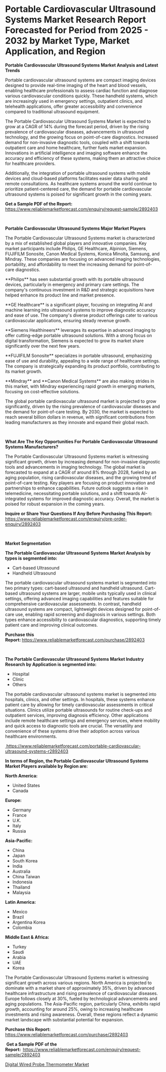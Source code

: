 <p><h1>Portable Cardiovascular Ultrasound Systems Market Research Report Forecasted for Period from 2025 -  2032 by Market Type, Market Application, and Region</h1></p><p><strong>Portable Cardiovascular Ultrasound Systems Market Analysis and Latest Trends</strong></p>
<p><p>Portable cardiovascular ultrasound systems are compact imaging devices designed to provide real-time imaging of the heart and blood vessels, enabling healthcare professionals to assess cardiac function and diagnose various cardiovascular conditions quickly. These handheld systems, which are increasingly used in emergency settings, outpatient clinics, and telehealth applications, offer greater accessibility and convenience compared to traditional ultrasound equipment.</p><p>The Portable Cardiovascular Ultrasound Systems Market is expected to grow at a CAGR of 14% during the forecast period, driven by the rising prevalence of cardiovascular diseases, advancements in ultrasound technology, and the growing focus on point-of-care diagnostics. Increased demand for non-invasive diagnostic tools, coupled with a shift towards outpatient care and home healthcare, further fuels market expansion. Innovations in artificial intelligence and imaging software enhance the accuracy and efficiency of these systems, making them an attractive choice for healthcare providers.</p><p>Additionally, the integration of portable ultrasound systems with mobile devices and cloud-based platforms facilitates easier data sharing and remote consultations. As healthcare systems around the world continue to prioritize patient-centered care, the demand for portable cardiovascular ultrasound systems is poised for significant growth in the coming years.</p></p>
<p><strong>Get a Sample PDF of the Report:&nbsp;</strong> <a href="https://www.reliablemarketforecast.com/enquiry/request-sample/2892403?utm_campaign=2324&utm_medium=2&utm_source=Github&utm_content=ia&utm_term=15032025&utm_id=portable-cardiovascular-ultrasound-systems">https://www.reliablemarketforecast.com/enquiry/request-sample/2892403</a></p>
<p>&nbsp;</p>
<p><strong>Portable Cardiovascular Ultrasound Systems Major Market Players</strong></p>
<p><p>The Portable Cardiovascular Ultrasound Systems market is characterized by a mix of established global players and innovative companies. Key market participants include Philips, GE Healthcare, Alpinion, Siemens, FUJIFILM Sonosite, Canon Medical Systems, Konica Minolta, Samsung, and Mindray. These companies are focusing on advanced imaging technologies, portability, and affordability to meet the increasing demand for point-of-care diagnostics.</p><p>**Philips** has seen substantial growth with its portable ultrasound devices, particularly in emergency and primary care settings. The company's continuous investment in R&D and strategic acquisitions have helped enhance its product line and market presence.</p><p>**GE Healthcare** is a significant player, focusing on integrating AI and machine learning into ultrasound systems to improve diagnostic accuracy and ease of use. The company's diverse product offerings cater to various cardiovascular applications, ensuring steady revenue growth.</p><p>**Siemens Healthineers** leverages its expertise in advanced imaging to offer cutting-edge portable ultrasound solutions. With a strong focus on digital transformation, Siemens is expected to grow its market share significantly over the next few years.</p><p>**FUJIFILM Sonosite** specializes in portable ultrasound, emphasizing ease of use and durability, appealing to a wide range of healthcare settings. The company is strategically expanding its product portfolio, contributing to its market growth.</p><p>**Mindray** and **Canon Medical Systems** are also making strides in this market, with Mindray experiencing rapid growth in emerging markets, focusing on cost-effective solutions.</p><p>The global portable cardiovascular ultrasound market is projected to grow significantly, driven by the rising prevalence of cardiovascular diseases and the demand for point-of-care testing. By 2030, the market is expected to reach several billion dollars in revenue, with significant contributions from leading manufacturers as they innovate and expand their global reach.</p></p>
<p>&nbsp;</p>
<p><strong>What Are The Key Opportunities For Portable Cardiovascular Ultrasound Systems Manufacturers?</strong></p>
<p><p>The Portable Cardiovascular Ultrasound Systems market is witnessing significant growth, driven by increasing demand for non-invasive diagnostic tools and advancements in imaging technology. The global market is forecasted to expand at a CAGR of around 8% through 2028, fueled by an aging population, rising cardiovascular diseases, and the growing trend of point-of-care testing. Key players are focusing on product innovation and partnerships to enhance capabilities. Future outlook suggests a rise in telemedicine, necessitating portable solutions, and a shift towards AI-integrated systems for improved diagnostic accuracy. Overall, the market is poised for robust expansion in the coming years.</p></p>
<p><strong>Inquire or Share Your Questions If Any Before Purchasing This Report:</strong> <a href="https://www.reliablemarketforecast.com/enquiry/pre-order-enquiry/2892403?utm_campaign=2324&utm_medium=2&utm_source=Github&utm_content=ia&utm_term=15032025&utm_id=portable-cardiovascular-ultrasound-systems">https://www.reliablemarketforecast.com/enquiry/pre-order-enquiry/2892403</a></p>
<p>&nbsp;</p>
<p><strong>Market Segmentation</strong></p>
<p><strong>The Portable Cardiovascular Ultrasound Systems Market Analysis by types is segmented into:</strong></p>
<p><ul><li> Cart-based Ultrasound</li><li>Handheld Ultrasound </li></ul></p>
<p><p>The portable cardiovascular ultrasound systems market is segmented into two primary types: cart-based ultrasound and handheld ultrasound. Cart-based ultrasound systems are larger, mobile units typically used in clinical settings, offering advanced imaging capabilities and features suitable for comprehensive cardiovascular assessments. In contrast, handheld ultrasound systems are compact, lightweight devices designed for point-of-care use, enabling rapid screening and diagnosis in various settings. Both types enhance accessibility to cardiovascular diagnostics, supporting timely patient care and improving clinical outcomes.</p></p>
<p><strong>Purchase this Report:&nbsp;</strong><a href="https://www.reliablemarketforecast.com/purchase/2892403?utm_campaign=2324&utm_medium=2&utm_source=Github&utm_content=ia&utm_term=15032025&utm_id=portable-cardiovascular-ultrasound-systems">https://www.reliablemarketforecast.com/purchase/2892403</a></p>
<p>&nbsp;</p>
<p><strong>The Portable Cardiovascular Ultrasound Systems Market Industry Research by Application is segmented into:</strong></p>
<p><ul><li> Hospital</li><li>Clinic</li><li>Others </li></ul></p>
<p><p>The portable cardiovascular ultrasound systems market is segmented into hospitals, clinics, and other settings. In hospitals, these systems enhance patient care by allowing for timely cardiovascular assessments in critical situations. Clinics utilize portable ultrasounds for routine check-ups and outpatient services, improving diagnosis efficiency. Other applications include remote healthcare settings and emergency services, where mobility and quick access to diagnostic tools are crucial. The versatility and convenience of these systems drive their adoption across various healthcare environments.</p></p>
<p><a href="https://www.reliablemarketforecast.com/portable-cardiovascular-ultrasound-systems-r2892403?utm_campaign=2324&utm_medium=2&utm_source=Github&utm_content=ia&utm_term=15032025&utm_id=portable-cardiovascular-ultrasound-systems">&nbsp;https://www.reliablemarketforecast.com/portable-cardiovascular-ultrasound-systems-r2892403</a></p>
<p><strong>In terms of Region, the Portable Cardiovascular Ultrasound Systems Market Players available by Region are:</strong></p>
<p>
    <p> <strong> North America: </strong>
        <ul>
            <li>United States</li>
            <li>Canada</li>
        </ul>
        </p> 
    <p> <strong> Europe: </strong>
        <ul>
            <li>Germany</li>
            <li>France</li>
            <li>U.K.</li>
            <li>Italy</li>
            <li>Russia</li>
        </ul>
        </p> 
    <p> <strong> Asia-Pacific: </strong>
        <ul>
            <li>China</li>
            <li>Japan</li>
            <li>South Korea</li>
            <li>India</li>
            <li>Australia</li>
            <li>China Taiwan</li>
            <li>Indonesia</li>
            <li>Thailand</li>
            <li>Malaysia</li>
        </ul>
        </p> 
    <p> <strong> Latin America: </strong>
        <ul>
            <li>Mexico</li>
            <li>Brazil</li>
            <li>Argentina Korea</li>
            <li>Colombia</li>
        </ul>
        </p> 
    <p> <strong> Middle East & Africa: </strong>
        <ul>
            <li>Turkey</li>
            <li>Saudi</li>
            <li>Arabia</li>
            <li>UAE</li>
            <li>Korea</li>
        </ul>
    </p>
    </p>
<p><p>The Portable Cardiovascular Ultrasound Systems market is witnessing significant growth across various regions. North America is projected to dominate with a market share of approximately 35%, driven by advanced healthcare infrastructure and rising prevalence of cardiovascular diseases. Europe follows closely at 30%, fueled by technological advancements and aging populations. The Asia-Pacific region, particularly China, exhibits rapid growth, accounting for around 25%, owing to increasing healthcare investments and rising awareness. Overall, these regions reflect a dynamic market landscape with substantial potential for expansion.</p></p>
<p><strong>Purchase this Report: </strong><a href="https://www.reliablemarketforecast.com/purchase/2892403?utm_campaign=2324&utm_medium=2&utm_source=Github&utm_content=ia&utm_term=15032025&utm_id=portable-cardiovascular-ultrasound-systems">https://www.reliablemarketforecast.com/purchase/2892403</a></p>
<p>&nbsp;<strong>Get a Sample PDF of the Report:&nbsp;&nbsp;</strong><a href="https://www.reliablemarketforecast.com/enquiry/request-sample/2892403?utm_campaign=2324&utm_medium=2&utm_source=Github&utm_content=ia&utm_term=15032025&utm_id=portable-cardiovascular-ultrasound-systems">https://www.reliablemarketforecast.com/enquiry/request-sample/2892403</a></p>
<p><strong></strong></p>
<p><p><a href="https://github.com/janraimondo83/Market-Research-Report-List-1/blob/main/digital-wired-probe-thermometer-market.md?utm_campaign=2324&utm_medium=2&utm_source=Github&utm_content=ia&utm_term=15032025&utm_id=portable-cardiovascular-ultrasound-systems">Digital Wired Probe Thermometer Market</a></p></p>